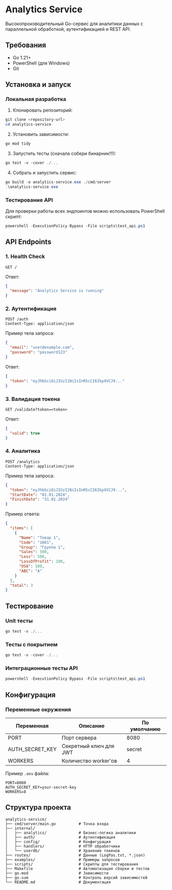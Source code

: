 # Analytics Service

Высокопроизводительный Go-сервис для аналитики данных с параллельной обработкой, аутентификацией и REST API.

## Требования

* Go 1.21+
* PowerShell (для Windows)
* Git

## Установка и запуск

### Локальная разработка

1. Клонировать репозиторий:

```powershell
git clone <repository-url>
cd analytics-service
```

2. Установить зависимости:

```powershell
go mod tidy
```

3. Запустить тесты (сначала собери бинарник!!!):

```powershell
go test -v -cover ./...
```

4. Собрать и запустить сервис:

```powershell
go build -o analytics-service.exe ./cmd/server
.\analytics-service.exe
```

### Тестирование API

Для проверки работы всех эндпоинтов можно использовать PowerShell скрипт:

```powershell
powershell -ExecutionPolicy Bypass -File scripts\test_api.ps1
```

## API Endpoints

### 1. Health Check

```
GET /
```

Ответ:

```json
{
  "message": "Analytics Service is running"
}
```

### 2. Аутентификация

```
POST /auth
Content-Type: application/json
```

Пример тела запроса:

```json
{
  "email": "user@example.com",
  "password": "password123"
}
```

Ответ:

```json
{
  "token": "eyJhbGciOiJIUzI1NiIsInR5cCI6IkpXVCJ9..."
}
```

### 3. Валидация токена

```
GET /validate?token=<token>
```

Ответ:

```json
{
  "valid": true
}
```

### 4. Аналитика

```
POST /analytics
Content-Type: application/json
```

Пример тела запроса:

```json
{
  "token": "eyJhbGciOiJIUzI1NiIsInR5cCI6IkpXVCJ9...",
  "StartDate": "01.01.2024",
  "FinishDate": "31.01.2024"
}
```

Пример ответа:

```json
{
  "items": [
    {
      "Name": "Товар 1",
      "Code": "1001",
      "Group": "Группа 1",
      "Sales": 500,
      "Loss": 500,
      "LossOfProfit": 100,
      "OSA": 100,
      "ABC": "A"
    }
  ],
  "total": 3
}
```

## Тестирование

### Unit тесты

```powershell
go test -v ./...
```

### Тесты с покрытием

```powershell
go test -v -cover ./...
```

### Интеграционные тесты API

```powershell
powershell -ExecutionPolicy Bypass -File scripts\test_api.ps1
```

## Конфигурация

### Переменные окружения

| Переменная        | Описание               | По умолчанию |
| ----------------- | ---------------------- | ------------ |
| PORT              | Порт сервера           | 8080         |
| AUTH\_SECRET\_KEY | Секретный ключ для JWT | secret       |
| WORKERS           | Количество worker'ов   | 4            |

Пример `.env` файла:

```env
PORT=8080
AUTH_SECRET_KEY=your-secret-key
WORKERS=8
```

## Структура проекта

```
analytics-service/
├── cmd/server/main.go          # Точка входа
├── internal/
│   ├── analytics/              # Бизнес-логика аналитики
│   ├── auth/                   # Аутентификация
│   ├── config/                 # Конфигурация
│   ├── handlers/               # HTTP обработчики
│   └── userdb/                 # Хранение токенов
├── routes/                     # Данные (LogPas.txt, *.json)
├── examples/                   # Примеры запросов
├── scripts/                    # Скрипты для тестирования
├── Makefile                    # Автоматизация сборки и тестов
├── go.mod                      # Зависимости
├── go.sum                      # Контроль версий зависимостей
└── README.md                   # Документация
```
